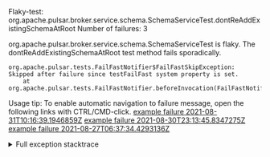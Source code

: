         
Flaky-test: org.apache.pulsar.broker.service.schema.SchemaServiceTest.dontReAddExistingSchemaAtRoot
Number of failures: 3

org.apache.pulsar.broker.service.schema.SchemaServiceTest is flaky. The dontReAddExistingSchemaAtRoot test method fails sporadically.

```
org.apache.pulsar.tests.FailFastNotifier$FailFastSkipException: Skipped after failure since testFailFast system property is set.
	at org.apache.pulsar.tests.FailFastNotifier.beforeInvocation(FailFastNotifier.java:88)

```

Usage tip: To enable automatic navigation to failure message, open the following links with CTRL/CMD-click.
[example failure 2021-08-31T10:16:39.1946859Z](https://github.com/apache/pulsar/runs/3471501156?check_suite_focus=true#step:10:1403)
[example failure 2021-08-30T23:13:45.8347275Z](https://github.com/apache/pulsar/runs/3467152431?check_suite_focus=true#step:9:663)
[example failure 2021-08-27T06:37:34.4293136Z](https://github.com/apache/pulsar/runs/3440411059?check_suite_focus=true#step:9:2585)


<details>
<summary>Full exception stacktrace</summary>
<code><pre>
org.apache.pulsar.tests.FailFastNotifier$FailFastSkipException: Skipped after failure since testFailFast system property is set.
	at org.apache.pulsar.tests.FailFastNotifier.beforeInvocation(FailFastNotifier.java:88)

</pre></code>
</details>

